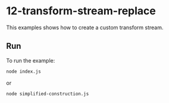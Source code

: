 # 12-transform-stream-replace

This examples shows how to create a custom transform stream.

## Run

To run the example:

```bash
node index.js
```

or

```bash
node simplified-construction.js
```
